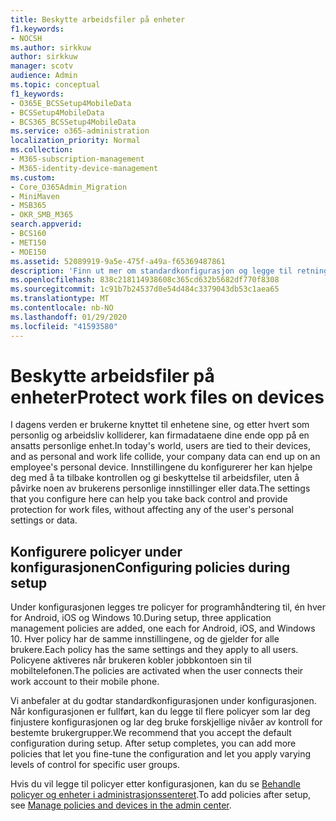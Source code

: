 ```yaml
---
title: Beskytte arbeidsfiler på enheter
f1.keywords:
- NOCSH
ms.author: sirkkuw
author: sirkkuw
manager: scotv
audience: Admin
ms.topic: conceptual
f1_keywords:
- O365E_BCSSetup4MobileData
- BCSSetup4MobileData
- BCS365_BCSSetup4MobileData
ms.service: o365-administration
localization_priority: Normal
ms.collection:
- M365-subscription-management
- M365-identity-device-management
ms.custom:
- Core_O365Admin_Migration
- MiniMaven
- MSB365
- OKR_SMB_M365
search.appverid:
- BCS160
- MET150
- MOE150
ms.assetid: 52089919-9a5e-475f-a49a-f65369487861
description: 'Finn ut mer om standardkonfigurasjon og legge til retningslinjer for programadministrasjon for å beskytte firmadata på brukernes personlige mobilenheter. '
ms.openlocfilehash: 838c218114938608c365cd632b5682df770f8308
ms.sourcegitcommit: 1c91b7b24537d0e54d484c3379043db53c1aea65
ms.translationtype: MT
ms.contentlocale: nb-NO
ms.lasthandoff: 01/29/2020
ms.locfileid: "41593580"
---
```

# <a name="protect-work-files-on-devices"></a><span data-ttu-id="6b234-103">Beskytte arbeidsfiler på enheter</span><span class="sxs-lookup"><span data-stu-id="6b234-103">Protect work files on devices</span></span>

<span data-ttu-id="6b234-104">I dagens verden er brukerne knyttet til enhetene sine, og etter hvert som personlig og arbeidsliv kolliderer, kan firmadataene dine ende opp på en ansatts personlige enhet.</span><span class="sxs-lookup"><span data-stu-id="6b234-104">In today's world, users are tied to their devices, and as personal and work life collide, your company data can end up on an employee's personal device.</span></span> <span data-ttu-id="6b234-105">Innstillingene du konfigurerer her kan hjelpe deg med å ta tilbake kontrollen og gi beskyttelse til arbeidsfiler, uten å påvirke noen av brukerens personlige innstillinger eller data.</span><span class="sxs-lookup"><span data-stu-id="6b234-105">The settings that you configure here can help you take back control and provide protection for work files, without affecting any of the user's personal settings or data.</span></span>
  
## <a name="configuring-policies-during-setup"></a><span data-ttu-id="6b234-106">Konfigurere policyer under konfigurasjonen</span><span class="sxs-lookup"><span data-stu-id="6b234-106">Configuring policies during setup</span></span>

<span data-ttu-id="6b234-107">Under konfigurasjonen legges tre policyer for programhåndtering til, én hver for Android, iOS og Windows 10.</span><span class="sxs-lookup"><span data-stu-id="6b234-107">During setup, three application management policies are added, one each for Android, iOS, and Windows 10.</span></span> <span data-ttu-id="6b234-108">Hver policy har de samme innstillingene, og de gjelder for alle brukere.</span><span class="sxs-lookup"><span data-stu-id="6b234-108">Each policy has the same settings and they apply to all users.</span></span> <span data-ttu-id="6b234-109">Policyene aktiveres når brukeren kobler jobbkontoen sin til mobiltelefonen.</span><span class="sxs-lookup"><span data-stu-id="6b234-109">The policies are activated when the user connects their work account to their mobile phone.</span></span>
  
<span data-ttu-id="6b234-p103">Vi anbefaler at du godtar standardkonfigurasjonen under konfigurasjonen. Når konfigurasjonen er fullført, kan du legge til flere policyer som lar deg finjustere konfigurasjonen og lar deg bruke forskjellige nivåer av kontroll for bestemte brukergrupper.</span><span class="sxs-lookup"><span data-stu-id="6b234-p103">We recommend that you accept the default configuration during setup. After setup completes, you can add more policies that let you fine-tune the configuration and let you apply varying levels of control for specific user groups.</span></span>
  
<span data-ttu-id="6b234-112">Hvis du vil legge til policyer etter konfigurasjonen, kan du se [Behandle policyer og enheter i administrasjonssenteret](manage.md).</span><span class="sxs-lookup"><span data-stu-id="6b234-112">To add policies after setup, see [Manage policies and devices in the admin center](manage.md).</span></span>
